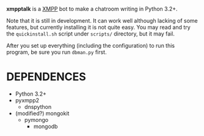 **xmpptalk** is a [XMPP][XMPP] bot to make a chatroom writing in Python 3.2+.

Note that it is still in development. It can work well although lacking of some
features, but currently installing it is not quite easy. You may read and try
the `quickinstall.sh` script under `scripts/` directory, but it may fail.

After you set up everything (including the configuration) to run this program,
be sure you run `dbman.py` first.

DEPENDENCES
===========
* Python 3.2+
* pyxmpp2
  * dnspython
* (modified?) mongokit
  * pymongo
    * mongodb

[XMPP]: http://xmpp.org/
